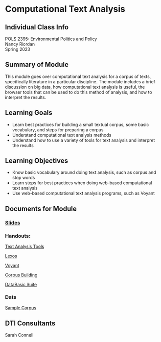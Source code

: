 # Computational Text Analysis

## Individual Class Info
POLS 2395: Environmental Politics and Policy
<br>
Nancy Riordan
<br>
Spring 2023
<br>


## Summary of Module
This module goes over computational text analysis for a corpus of texts, specifically literature in a particular discipline. The module includes a brief discussion on big data, how computational text analysis is useful, the browser tools that can be used to do this method of analysis, and how to interpret the results.

## Learning Goals
- Learn best practices for building a small textual corpus, some basic vocabulary, and steps for preparing a corpus
- Understand computational text analysis methods
- Understand how to use a variety of tools for text analysis and interpret the results

## Learning Objectives
- Know basic vocabulary around doing text analysis, such as corpus and stop words
- Learn steps for best practices when doing web-based computational text analysis
- Use web-based computational text analysis programs, such as Voyant

## Documents for Module

### [Slides](https://github.com/NULabNortheastern/digitalassignmentshowcase/tree/master/text-analysis/sp23-riordan-pols2395-textanalysis/text-analysis-slides.pdf)

### Handouts: 
[Text Analysis Tools](https://github.com/NULabNortheastern/digitalassignmentshowcase/blob/master/handouts/text-analysis/Handout-Links_Resources.pdf)

[Lexos](https://github.com/NULabNortheastern/digitalassignmentshowcase/blob/master/handouts/text-analysis/Handout-Lexos.pdf)

[Voyant](https://github.com/NULabNortheastern/digitalassignmentshowcase/blob/master/handouts/text-analysis/Handout-Voyant.pdf)

[Corpus Building](https://github.com/NULabNortheastern/digitalassignmentshowcase/blob/master/handouts/text-analysis/Handout-Corpus_Building.pdf)

[DataBasic Suite](https://github.com/NULabNortheastern/digitalassignmentshowcase/blob/master/handouts/text-analysis/Handout-DataBasic_Suite.pdf)


### Data
[Sample Corpus](https://github.com/NULabNortheastern/digitalassignmentshowcase/tree/master/text-analysis/sp23-riordan-pols2395-textanalysis/corpus_SOTU)

## DTI Consultants
Sarah Connell
